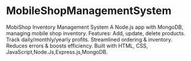 # MobileShopManagementSystem
MobiShop Inventory Management System A Node.js app with MongoDB, managing mobile shop inventory. Features:  Add, update, delete products. Track daily/monthly/yearly profits. Streamlined ordering &amp; inventory. Reduces errors &amp; boosts efficiency. Built with HTML, CSS, JavaScript,Node.Js,Express.js,MongoDB.
